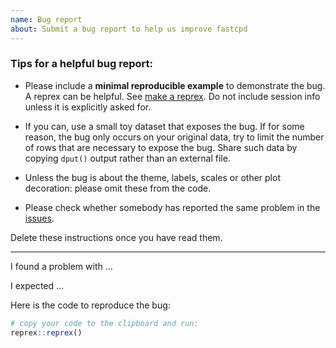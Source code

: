 ```yaml
---
name: Bug report
about: Submit a bug report to help us improve fastcpd
---
```


### Tips for a helpful bug report:

* Please include a **minimal reproducible example** to demonstrate the bug.
  A reprex can be helpful. See
  [make a reprex](https://www.tidyverse.org/help/#reprex).
  Do not include session info unless it is explicitly asked for.

* If you can, use a small toy dataset that exposes the bug. If for some reason,
  the bug only occurs on your original data, try to limit the number of rows that
  are necessary to expose the bug. Share such data by copying `dput()` output
  rather than an external file.

* Unless the bug is about the theme, labels, scales or other plot decoration:
  please omit these from the code.

* Please check whether somebody has reported the same problem in the
  [issues](https://github.com/doccstat/fastcpd/issues).

Delete these instructions once you have read them.

---

I found a problem with ...

I expected ...

Here is the code to reproduce the bug:

```r
# copy your code to the clipboard and run:
reprex::reprex()
```

<!-- Copy and modified based on https://github.com/tidyverse/ggplot2/tree/main/.github/ISSUE_TEMPLATE -->
